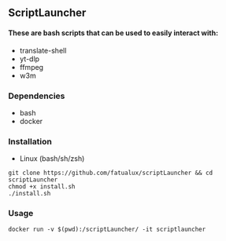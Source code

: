 ## ScriptLauncher
#### These are bash scripts that can be used to easily interact with:

* translate-shell
* yt-dlp
* ffmpeg
* w3m

### Dependencies

* bash
* docker

### Installation
* Linux (bash/sh/zsh)
```
git clone https://github.com/fatualux/scriptLauncher && cd scriptLauncher
chmod +x install.sh
./install.sh
```

### Usage

```
docker run -v $(pwd):/scriptLauncher/ -it scriptlauncher
```
